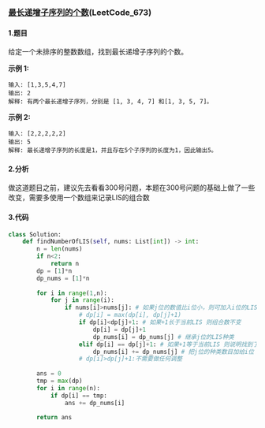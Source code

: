 ### [最长递增子序列的个数](https://leetcode-cn.com/problems/number-of-longest-increasing-subsequence/)(LeetCode_673)

#### 1.题目

给定一个未排序的整数数组，找到最长递增子序列的个数。

**示例 1:**

```
输入: [1,3,5,4,7]
输出: 2
解释: 有两个最长递增子序列，分别是 [1, 3, 4, 7] 和[1, 3, 5, 7]。
```

**示例 2:**

```
输入: [2,2,2,2,2]
输出: 5
解释: 最长递增子序列的长度是1，并且存在5个子序列的长度为1，因此输出5。
```



#### 2.分析



做这道题目之前，建议先去看看300号问题，本题在300号问题的基础上做了一些改变，需要多使用一个数组来记录LIS的组合数

#### 3.代码



```python
class Solution:
    def findNumberOfLIS(self, nums: List[int]) -> int:
        n = len(nums)
        if n<2:
            return n
        dp = [1]*n
        dp_nums = [1]*n
        
        for i in range(1,n):
            for j in range(i):
                if nums[i]>nums[j]: # 如果j位的数值比i位小，则可加入i位的LIS比较队列
                    # dp[i] = max(dp[i], dp[j]+1)
                    if dp[i]<dp[j]+1: # 如果+1长于当前LIS 则组合数不变
                        dp[i] = dp[j]+1
                        dp_nums[i] = dp_nums[j] # 继承j位的LIS种类
                    elif dp[i] == dp[j]+1: # 如果+1等于当前LIS 则说明找到了新组合
                        dp_nums[i] += dp_nums[j] # 把j位的种类数目加给i位
                    # dp[i]>dp[j]+1:不需要做任何调整
        
        ans = 0
        tmp = max(dp)
        for i in range(n):
            if dp[i] == tmp:
                ans += dp_nums[i]
        
        return ans
```

